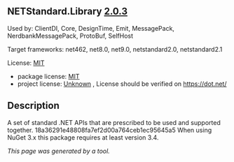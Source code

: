 ﻿NETStandard.Library [2.0.3](https://www.nuget.org/packages/NETStandard.Library/2.0.3)
--------------------

Used by: ClientDI, Core, DesignTime, Emit, MessagePack, NerdbankMessagePack, ProtoBuf, SelfHost

Target frameworks: net462, net8.0, net9.0, netstandard2.0, netstandard2.1

License: [MIT](../../../../licenses/mit) 

- package license: [MIT](https://github.com/dotnet/standard/blob/master/LICENSE.TXT) 
- project license: [Unknown](https://dot.net/) , License should be verified on https://dot.net/

Description
-----------
A set of standard .NET APIs that are prescribed to be used and supported together. 
18a36291e48808fa7ef2d00a764ceb1ec95645a5 
When using NuGet 3.x this package requires at least version 3.4.

*This page was generated by a tool.*